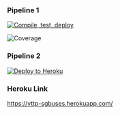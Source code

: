 ### Pipeline 1
[![Compile, test, deploy](https://github.com/zjbro/VTTP_SGBUSES/actions/workflows/onpush.yml/badge.svg)](https://github.com/zjbro/VTTP_SGBUSES/actions/workflows/onpush.yml)

![Coverage](https://vttp2022.sgp1.digitaloceanspaces.com/coverage/VTTP_SGBUSES/jacoco.svg)


### Pipeline 2
[![Deploy to Heroku](https://github.com/zjbro/VTTP_SGBUSES/actions/workflows/pushtoheroku.yml/badge.svg)](https://github.com/zjbro/VTTP_SGBUSES/actions/workflows/pushtoheroku.yml)

### Heroku Link
https://vttp-sgbuses.herokuapp.com/

